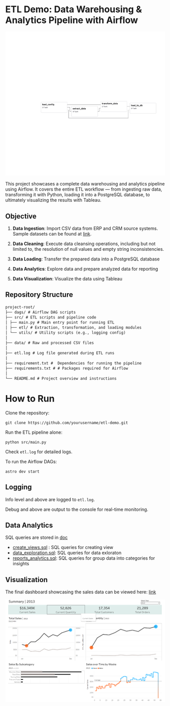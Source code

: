 # ETL Demo: Data Warehousing & Analytics Pipeline with Airflow
![](doc/etl_dag-graph.png)

This project showcases a complete data warehousing and analytics pipeline using Airflow. It covers the entire ETL workflow — from ingesting raw data, transforming it with Python, loading it into a PostgreSQL database, to ultimately visualizing the results with Tableau. 

## Objective

1. **Data Ingestion**: Import CSV data from ERP and CRM source systems. Sample datasets can be found at [link](https://github.com/DataWithBaraa/sql-data-warehouse-project/tree/main/datasets).

2. **Data Cleaning**: Execute data cleansing operations, including but not limited to, the resolution of null values and empty string inconsistencies.

3. **Data Loading**: Transfer the prepared data into a PostgreSQL database

4. **Data Analytics**: Explore data and prepare analyzed data for reporting

5. **Data Visualization**: Visualize the data using Tableau

## Repository Structure

```
project-root/
├── dags/ # Airflow DAG scripts
├── src/ # ETL scripts and pipeline code
│ ├── main.py # Main entry point for running ETL
│ ├── etl/ # Extraction, transformation, and loading modules
│ └── utils/ # Utility scripts (e.g., logging config)
│
├── data/ # Raw and processed CSV files
│
├── etl.log # Log file generated during ETL runs
|
├── requirement.txt #  Dependencies for running the pipeline
├── requirements.txt # # Packages required for Airflow
│
└── README.md # Project overview and instructions
```

# How to Run

Clone the repository:

```
git clone https://github.com/yourusername/etl-demo.git
```

Run the ETL pipeline alone:

```
python src/main.py
```
Check `etl.log` for detailed logs.

To run the Airflow DAGs:
```
astro dev start
```


## Logging

Info level and above are logged to `etl.log`.

Debug and above are output to the console for real-time monitoring.

## Data Analytics

SQL queries are stored in [doc](doc)

- [create_views.sql](doc/create_views.sql) : SQL queries for creating view
- [data_exploration.sql](doc/data_exploration.sql): SQL queries for data exloraton
- [reports_analytics.sql](doc/reports_analytic.sql): SQL queries for group data into categories for insights

## Visualization

The final dashboard showcasing the sales data can be viewed here: [link](https://public.tableau.com/views/Sales_dashboard_17513199682000/Dashboard1?:language=en-US&:sid=&:redirect=auth&:display_count=n&:origin=viz_share_link)

![Tableau Dashboard](doc/Tableau_dashboard.png)
